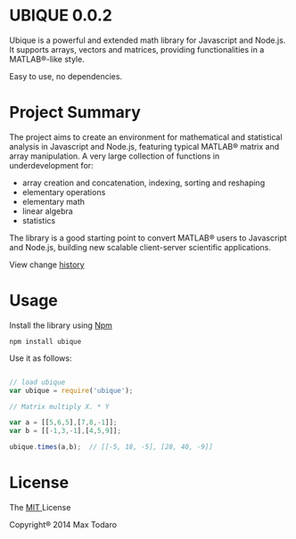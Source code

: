 UBIQUE 0.0.2
============

Ubique is a powerful and extended math library for Javascript and Node.js. It supports arrays, vectors and matrices, providing functionalities in a MATLAB®-like style.

Easy to use, no dependencies.


Project Summary
===============

The project aims to create an environment for mathematical and statistical analysis in Javascript and Node.js, featuring typical MATLAB® matrix and array manipulation. A very large collection of functions in underdevelopment for:

- array creation and concatenation, indexing, sorting and reshaping
- elementary operations
- elementary math
- linear algebra
- statistics

The library is a good starting point to convert MATLAB® users to Javascript and Node.js, building new scalable client-server scientific applications.

View change <a href="https://github.com/maxto/ubique/blob/master/HISTORY.md"> history</a> 

Usage
=====

Install the library using <a href="https://www.npmjs.org/package/ubique">Npm</a>

```
npm install ubique
```

Use it as follows:

```js

// load ubique
var ubique = require('ubique');

// Matrix multiply X. * Y

var a = [[5,6,5],[7,8,-1]];
var b = [[-1,3,-1],[4,5,9]];

ubique.times(a,b);  // [[-5, 18, -5], [28, 40, -9]]

```

License
=======

The <a href="https://github.com/maxto/ubique/blob/master/LICENSE.md"> MIT </a> License

Copyright® 2014 Max Todaro








